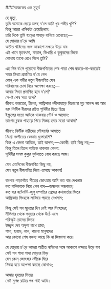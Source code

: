 ###আজকের এক মুহূর্ত

হে মৃত্যু,  
তুমি আমাকে ছেড়ে চলছ ব’লে আমি খুব গভীর খুশি?  
কিন্তু আরো খানিকটা চেয়েছিলাম:  
চারি দিকে তুমি হাড়ের পাহাড় বানিয়ে রেখেছো;—  
যে ঘোড়ায় চ’ড়ে আমি  
অতীত ঋষিদের সঙ্গে আকাশে নক্ষত্রে উড়ে যাব  
এই খানে মৃতবৎসা, মাতাল, ভিখারি ও কুকুরদের ভিড়ে  
কোথায় তাকে রেখে দিলে তুমি?  

এত দিন ব’সে পুরোনো বীজগণিতের শেষ পাতা শেষ করতে-না-করতেই  
সমস্ত মিথ্যা প্রমাণিত হ'য়ে গেল  
কোন্ এক গভীর নতুন বীজগণিত যেন  
পরিহাসের চোখ নিয়ে অপেক্ষা করছে;—  
আবার মিথ্যা প্রমাণিত হবে ব'লে?  
সে-ই শেষ সত্য বলে?  
জীবন: ভারতের, চীনের, আফ্রিকার নদীপাহাড়ে বিচরণের মূঢ় আনন্দ নয় আর  
বরং নির্ভীক বীরদের রচিত পৃথিবীর ছিদ্রে ছিদ্রে  
ইস্ক্রুপের মতো আটকে থাকবার শৌর্য ও আমোদ:  
তারপর চুম্বক পাহাড়ে গিয়ে নিস্তব্ধ হবার মতো আস্বাদ?  

জীবন: নির্ভীক নারীদের সৌন্দর্যের আঘাতে  
নিগ্রো সংগীতের বেদনার ধুলোরাশি?  
কিন্ত এ বেদনা আত্মিক, তাই ঝাপসা;—একাকী: তাই কিছু নয়;—  
কিন্তু তিলে তিলে আটকে থাকবার বেদনা:  
পৃথিবীর সমস্ত কুকুর ফুটপাতে বোধ করছে আজ।  

যেন এতদিনের বীজগণিত কিছু নয়,  
যেন নতুন বীজগণিত নিয়ে এসেছে আকাশ!  

বাংলার পাড়াগাঁয়ে শীতের জোৎস্নায় আমি কত বার দেখলাম  
কত বালিকাকে নিয়ে গেল বাঘ—জঙ্গলের অন্ধকারে;  
কত বার হটেনটট-জুলু দম্পতির প্রেমের কথাবার্তার ভিতর  
আফ্রিকার সিংহকে লাফিয়ে পড়তে দেখলাম;  

কিন্তু সেই সব মূঢ়তার দিন নেই আর সিংহদের;  
নীলিমার থেকে সমুদ্রের থেকে উঠে এসে  
পরিস্ফুট রোদের ভিতর  
উজ্জ্বল দেহ অদৃশ্য রাখে তারা;  
শাদা, হলদে, লাল, কালো মানুষদের  
আর কোনো শেষ বক্তব্য আছে কি না জিজ্ঞাসা করে।  

যে ঘোড়ায় চ'ড়ে আমরা অতীত ঋষিদের সঙ্গে আকাশে নক্ষত্রে উড়ে যাব  
সেই সব শাদা শাদা ঘোড়ার ভিড়  
যেন কোন্ জোৎস্নার নদীকে ঘিরে  
নিস্তব্ধ হয়ে অপেক্ষা করছে কোথাও;  

আমার হৃদয়ের ভিতর  
সেই সুপক্ব রাত্রির গন্ধ পাই আমি।  